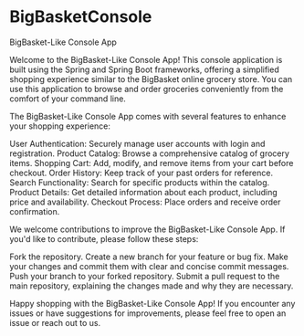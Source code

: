 # BigBasketConsole
BigBasket-Like Console App

Welcome to the BigBasket-Like Console App! This console application is built using the Spring and Spring Boot frameworks, offering a simplified shopping experience similar to the BigBasket online grocery store. You can use this application to browse and order groceries conveniently from the comfort of your command line.


The BigBasket-Like Console App comes with several features to enhance your shopping experience:

User Authentication: Securely manage user accounts with login and registration.
Product Catalog: Browse a comprehensive catalog of grocery items.
Shopping Cart: Add, modify, and remove items from your cart before checkout.
Order History: Keep track of your past orders for reference.
Search Functionality: Search for specific products within the catalog.
Product Details: Get detailed information about each product, including price and availability.
Checkout Process: Place orders and receive order confirmation.

We welcome contributions to improve the BigBasket-Like Console App. If you'd like to contribute, please follow these steps:

Fork the repository.
Create a new branch for your feature or bug fix.
Make your changes and commit them with clear and concise commit messages.
Push your branch to your forked repository.
Submit a pull request to the main repository, explaining the changes made and why they are necessary.


Happy shopping with the BigBasket-Like Console App! If you encounter any issues or have suggestions for improvements, please feel free to open an issue or reach out to us.
